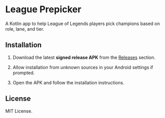 # League Prepicker

A Kotlin app to help League of Legends players pick champions based on role, lane, and tier.

## Installation

1. Download the latest **signed release APK** from the [Releases](https://github.com/hugo3125soko312/Leauge-Prepicker/releases) section.

2. Allow installation from unknown sources in your Android settings if prompted.

3. Open the APK and follow the installation instructions.

## License

MIT License.
